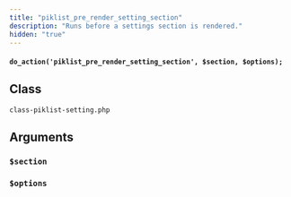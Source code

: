 ```yaml
---
title: "piklist_pre_render_setting_section"
description: "Runs before a settings section is rendered."
hidden: "true"
---
```


#### `do_action('piklist_pre_render_setting_section', $section, $options);`


## Class
`class-piklist-setting.php`

## Arguments

### `$section`


### `$options`

